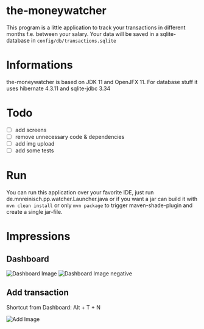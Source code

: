 # the-moneywatcher

This program is a little application to track your transactions in different months f.e. between your salary.
Your data will be saved in a sqlite-database in `config/db/transactions.sqlite`

# Informations

the-moneywatcher is based on JDK 11 and OpenJFX 11. For database stuff it uses hibernate 4.3.11 and sqlite-jdbc 3.34 

# Todo

- [ ] add screens
- [ ] remove unnecessary code & dependencies
- [ ] add img upload
- [ ] add some tests

# Run

You can run this application over your favorite IDE, just run de.mnreinisch.pp.watcher.Launcher.java
or if you want a jar can build it with `mvn clean install` or only `mvn package` to trigger maven-shade-plugin and create a single jar-file.

# Impressions

## Dashboard

![Dashboard Image](https://i.imgur.com/TzXuuwv.png)
![Dashboard Image negative](https://i.imgur.com/Nexcq0S.png)

## Add transaction
Shortcut from Dashboard: Alt + T + N

![Add Image](https://i.imgur.com/Kxfh8FJ.png)
